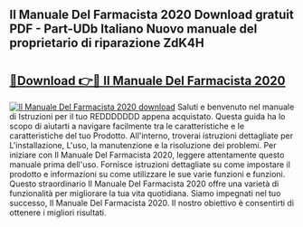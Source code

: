 ## Il Manuale Del Farmacista 2020 Download gratuit PDF - Part-UDb Italiano Nuovo manuale del proprietario di riparazione ZdK4H

# <h2><a href="http://dfgzo1e.blite.top/?on=Il+Manuale+Del+Farmacista+2020">🔗Download 👉🔴 Il Manuale Del Farmacista 2020</a></h2>

[![Il Manuale Del Farmacista 2020 download](https://i.imgur.com/lujVjoI.png)](http://dfgzo1e.blite.top/?on=Il+Manuale+Del+Farmacista+2020)
Saluti e benvenuto nel manuale di Istruzioni per il tuo REDDDDDDD appena acquistato. Questa guida ha lo scopo di aiutarti a navigare facilmente tra le caratteristiche e le caratteristiche del tuo Prodotto. All'interno, troverai istruzioni dettagliate per L'installazione, L'uso, la manutenzione e la risoluzione dei problemi. Per iniziare con Il Manuale Del Farmacista 2020, leggere attentamente questo manuale prima dell'uso. Fornisce istruzioni dettagliate su come impostare il prodotto e informazioni su come utilizzare le sue varie funzioni e funzioni. Questo straordinario Il Manuale Del Farmacista 2020 offre una varietà di funzionalità per migliorare la tua vita quotidiana. Siamo impegnati nel tuo successo, Il Manuale Del Farmacista 2020. Il nostro obiettivo è consentirti di ottenere i migliori risultati.
